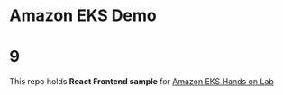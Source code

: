 # Amazon EKS Demo 
# 9
This repo holds **React Frontend sample** for [Amazon EKS Hands on Lab](https://master.d3s71i2n51x60t.amplifyapp.com/ko/)
